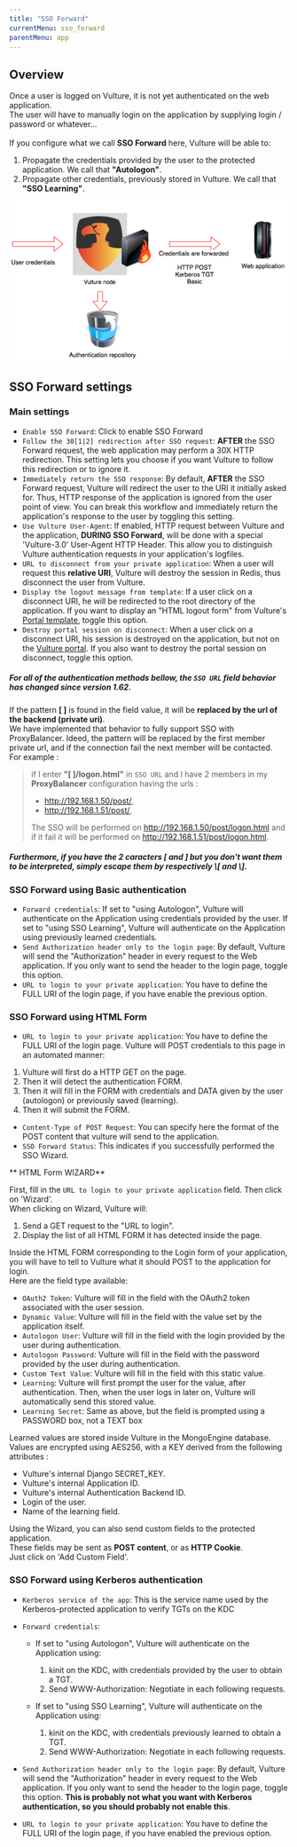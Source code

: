 ```yaml
---
title: "SSO Forward"
currentMenu: sso_forward
parentMenu: app
---
```


## Overview

Once a user is logged on Vulture, it is not yet authenticated on the web application.<br/>
The user will have to manually login on the application by supplying login / password or whatever... <br/>
<br/>
If you configure what we call **SSO Forward** here, Vulture will be able to:<br/>
 1. Propagate the credentials provided by the user to the protected application. We call that **"Autologon"**.
 2. Propagate other credentials, previously stored in Vulture. We call that **"SSO Learning"**.


![SSO](/doc/img/sso.png)

## SSO Forward settings

### Main settings

 - `Enable SSO Forward`: Click to enable SSO Forward
 - `Follow the 30[1|2] redirection after SSO request`: **AFTER** the SSO Forward request, the web application may perform a 30X HTTP redirection. This setting lets you choose if you want Vulture to follow this redirection or to ignore it.
 - `Immediately return the SSO response`: By default, **AFTER** the SSO Forward request, Vulture will redirect the user to the URI it initially asked for. Thus, HTTP response of the application is ignored from the user point of view. You can break this workflow and immediately return the application's response to the user by toggling this setting.
 - `Use Vulture User-Agent`: If enabled, HTTP request between Vulture and the application, **DURING SSO Forward**, will be done with a special 'Vulture-3.0' User-Agent HTTP Header. This allow you to distinguish Vulture authentication requests in your application's logfiles.
 - `URL to disconnect from your private application`: When a user will request this **relative URI**, Vulture will destroy the session in Redis, thus disconnect the user from Vulture.
 - `Display the logout message from template`: If a user click on a disconnect URI, he will be redirected to the root directory of the application. If you want to display an "HTML logout form" from Vulture's [Portal template](/doc/app/template.html), toggle this option.
 - `Destroy portal session on disconnect`: When a user click on a disconnect URI, his session is destroyed on the application, but not on the [Vulture portal](/doc/authentication/self.md). If you also want to destroy the portal session on disconnect, toggle this option.

##### For all of the authentication methods bellow, the `SSO URL` field behavior has changed since version **1.62**. <br>
If the pattern **[ ]** is found in the field value, it will be **replaced by the url of the backend (private uri)**. <br>
We have implemented that behavior to fully support SSO with ProxyBalancer.
Ideed, the pattern will be replaced by the first member private url, and if the connection fail the next member will be contacted. <br>
For example :
> if I enter **"[ ]/logon.html"** in `SSO URL` and I have 2 members in my **ProxyBalancer** configuration having the urls :
> - http://192.168.1.50/post/,
> - http://192.168.1.51/post/,
>
> The SSO will be performed on http://192.168.1.50/post/logon.html and if it fail it will be performed on http://192.168.1.51/post/logon.html. <br>

##### Furthermore, if you have the 2 caracters **\[** and **\]** but you don't want them to be interpreted, simply escape them by respectively **\\\[** and **\\\]**.

### SSO Forward using Basic authentication

 - `Forward credentials`: If set to "using Autologon", Vulture will authenticate on the Application using credentials provided by the user. If set to "using SSO Learning", Vulture will authenticate on the Application using previously learned credentials.
 - `Send Authorization header only to the login page`: By default, Vulture will send the "Authorization" header in every request to the Web application. If you only want to send the header to the login page, toggle this option.
 - `URL to login to your private application`: You have to define the FULL URI of the login page, if you have enable the previous option.

### SSO Forward using HTML Form

- `URL to login to your private application`: You have to define the FULL URI of the login page. Vulture will POST credentials to this page in an automated manner:
 1. Vulture will first do a HTTP GET on the page.
 2. Then it will detect the authentication FORM.
 3. Then it will fill in the FORM with credentials and DATA given by the user (autologon) or previously saved (learning).
 4. Then it will submit the FORM.

 - `Content-Type of POST Request`: You can specify here the format of the POST content that vulture will send to the application.
 - `SSO Forward Status`: This indicates if you successfully performed the SSO Wizard.

** HTML Form WIZARD**

First, fill in the `URL to login to your private application` field. Then click on 'Wizard'. <br/>
When clicking on Wizard, Vulture will:
 1. Send a GET request to the "URL to login".
 2. Display the list of all HTML FORM it has detected inside the page.

Inside the HTML FORM corresponding to the Login form of your application, you will have to tell to Vulture what it should POST to the application for login. <br/>
Here are the field type available:
 - `OAuth2 Token`: Vulture will fill in the field with the OAuth2 token associated with the user session.
 - `Dynamic Value`: Vulture will fill in the field with the value set by the application itself.
 - `Autologon User`: Vulture will fill in the field with the login provided by the user during authentication.
 - `Autologon Password`: Vulture will fill in the field with the password provided by the user during authentication.
 - `Custom Text Value`: Vulture will fill in the field with this static value.
 - `Learning`: Vulture will first prompt the user for the value, after authentication. Then, when the user logs in later on, Vulture will automatically send this stored value.
 - `Learning Secret`: Same as above, but the field is prompted using a PASSWORD box, not a TEXT box

Learned values are stored inside Vulture in the MongoEngine database. <br/>
Values are encrypted using AES256, with a KEY derived from the following attributes :
 - Vulture's internal Django SECRET_KEY.
 - Vulture's internal Application ID.
 - Vulture's internal Authentication Backend ID.
 - Login of the user.
 - Name of the learning field.

Using the Wizard, you can also send custom fields to the protected application. <br/>
These fields may be sent as **POST content**, or as **HTTP Cookie**. <br/>
Just click on 'Add Custom Field'.


### SSO Forward using Kerberos authentication

 - `Kerberos service of the app`: This is the service name used by the Kerberos-protected application to verify TGTs on the KDC
 - `Forward credentials`:

    - If set to "using Autologon", Vulture will authenticate on the Application using:
        1. kinit on the KDC, with credentials provided by the user to obtain a TGT.
        2. Send WWW-Authorization: Negotiate <TGT> in each following requests.

   - If set to "using SSO Learning", Vulture will authenticate on the Application using:
        1. kinit on the KDC, with credentials previously learned to obtain a TGT.
        2. Send WWW-Authorization: Negotiate <TGT> in each following requests.

 - `Send Authorization header only to the login page`: By default, Vulture will send the "Authorization" header in every request to the Web application. If you only want to send the header to the login page, toggle this option. **This is probably not what you want with Kerberos authentication, so you should probably not enable this**.
 - `URL to login to your private application`: You have to define the FULL URI of the login page, if you have enabled the previous option.
